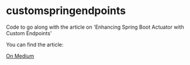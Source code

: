 # customspringendpoints
Code to go along with the article on 'Enhancing Spring Boot Actuator with Custom Endpoints'

You can find the article:

[On Medium](https://medium.com/@jamiekee94/enhancing-spring-boot-actuator-with-custom-endpoints-d6343fbaa1ca)
